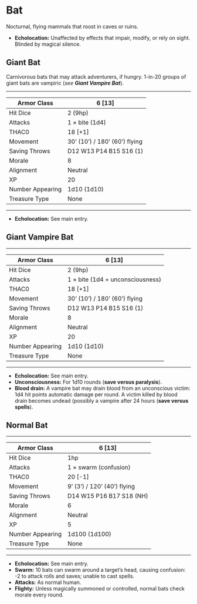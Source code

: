 # Bat

Nocturnal, flying mammals that roost in caves or ruins.

- **Echolocation:** Unaffected by effects that impair, modify, or rely on sight. Blinded by magical silence.

## Giant Bat

Carnivorous bats that may attack adventurers, if hungry. 1-in-20 groups of giant bats are vampiric (*see **Giant Vampire Bat***).

------

| Armor Class     | 6 [13]                        |
| ---------------- | ----------------------------- |
| Hit Dice         | 2 (9hp)                       |
| Attacks          | 1 × bite (1d4)                |
| THAC0            | 18 [+1]                       |
| Movement         | 30’ (10’) / 180’ (60’) flying |
| Saving Throws    | D12 W13 P14 B15 S16 (1)       |
| Morale           | 8                             |
| Alignment        | Neutral                       |
| XP               | 20                            |
| Number Appearing | 1d10 (1d10)                   |
| Treasure Type    | None                          |

------

- **Echolocation:** See main entry.

## Giant Vampire Bat

------

| Armor Class     | 6 [13]                           |
| ---------------- | -------------------------------- |
| Hit Dice         | 2 (9hp)                          |
| Attacks          | 1 × bite (1d4 + unconsciousness) |
| THAC0            | 18 [+1]                          |
| Movement         | 30’ (10’) / 180’ (60’) flying    |
| Saving Throws    | D12 W13 P14 B15 S16 (1)          |
| Morale           | 8                                |
| Alignment        | Neutral                          |
| XP               | 20                               |
| Number Appearing | 1d10 (1d10)                      |
| Treasure Type    | None                             |

------

- **Echolocation:** See main entry.
- **Unconsciousness:** For 1d10 rounds (**save versus paralysis**).
- **Blood drain:** A vampire bat may drain blood from an unconscious victim: 1d4 hit points automatic damage per round. A victim killed by blood drain becomes undead (possibly a vampire after 24 hours (**save versus spells**).

## Normal Bat

------

| Armor Class     | 6 [13]                      |
| ---------------- | --------------------------- |
| Hit Dice         | 1hp                         |
| Attacks          | 1 × swarm (confusion)       |
| THAC0            | 20 [-1]                     |
| Movement         | 9’ (3’) / 120’ (40’) flying |
| Saving Throws    | D14 W15 P16 B17 S18 (NH)    |
| Morale           | 6                           |
| Alignment        | Neutral                     |
| XP               | 5                           |
| Number Appearing | 1d100 (1d100)               |
| Treasure Type    | None                        |

------

- **Echolocation:** See main entry.
- **Swarm:** 10 bats can swarm around a target’s head, causing confusion: -2 to attack rolls and saves; unable to cast spells.
- **Attacks:** As normal human.
- **Flighty:** Unless magically summoned or controlled, normal bats check morale every round.